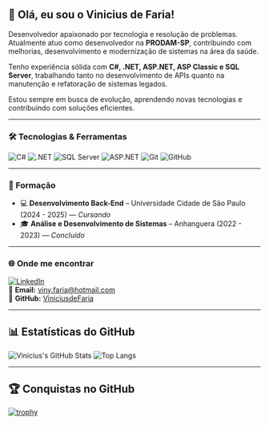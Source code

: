 
## 👋 Olá, eu sou o Vinicius de Faria!

Desenvolvedor apaixonado por tecnologia e resolução de problemas. Atualmente atuo como desenvolvedor na **PRODAM-SP**, contribuindo com melhorias, desenvolvimento e modernização de sistemas na área da saúde.

Tenho experiência sólida com **C#, .NET, ASP.NET, ASP Classic e SQL Server**, trabalhando tanto no desenvolvimento de APIs quanto na manutenção e refatoração de sistemas legados.

Estou sempre em busca de evolução, aprendendo novas tecnologias e contribuindo com soluções eficientes.

---

### 🛠️ Tecnologias & Ferramentas

![C#](https://img.shields.io/badge/C%23-239120?style=flat&logo=c-sharp&logoColor=white)
![.NET](https://img.shields.io/badge/.NET-512BD4?style=flat&logo=dotnet&logoColor=white)
![SQL Server](https://img.shields.io/badge/SQL_Server-CC2927?style=flat&logo=microsoft-sql-server&logoColor=white)
![ASP.NET](https://img.shields.io/badge/ASP.NET-512BD4?style=flat&logo=dotnet&logoColor=white)
![Git](https://img.shields.io/badge/Git-F05032?style=flat&logo=git&logoColor=white)
![GitHub](https://img.shields.io/badge/GitHub-181717?style=flat&logo=github&logoColor=white)

---

### 🎯 Formação

- 💻 **Desenvolvimento Back-End** – Universidade Cidade de São Paulo (2024 - 2025) — *Cursando*
- 🎓 **Análise e Desenvolvimento de Sistemas** – Anhanguera (2022 - 2023) — *Concluído*

---

### 🌐 Onde me encontrar

[![LinkedIn](https://img.shields.io/badge/-LinkedIn-0A66C2?style=flat&logo=linkedin&logoColor=white)](https://linkedin.com/in/vinicius-de-faria)  
📧 **Email:** viny.faria@hotmail.com  
🔗 **GitHub:** [ViniciusdeFaria](https://github.com/ViniciusdeFaria)

---

## 📊 Estatísticas do GitHub

![Vinicius's GitHub Stats](https://github-readme-stats.vercel.app/api?username=ViniciusdeFaria&show_icons=true&theme=radical)
![Top Langs](https://github-readme-stats.vercel.app/api/top-langs/?username=ViniciusdeFaria&layout=compact&theme=radical)

---

## 🏆 Conquistas no GitHub

[![trophy](https://github-profile-trophy.vercel.app/?username=ViniciusdeFaria&theme=radical&margin-w=10)](https://github.com/ryo-ma/github-profile-trophy)
